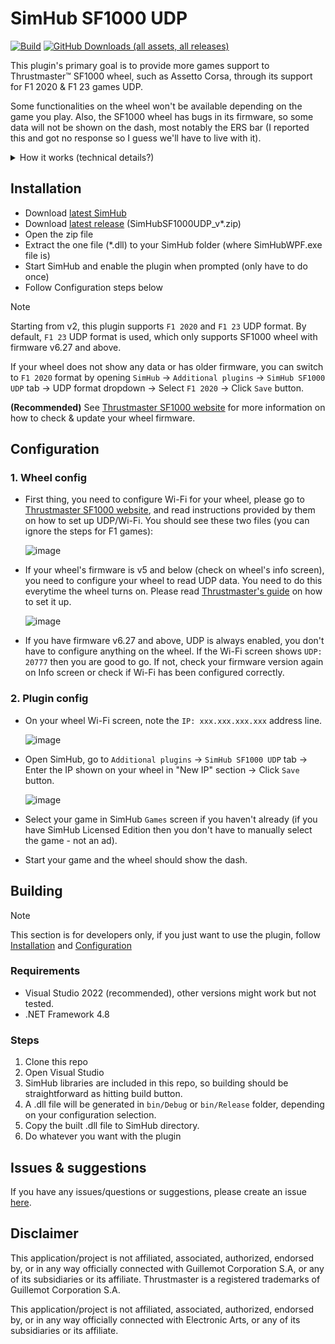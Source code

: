 # SimHub SF1000 UDP
[![Build](https://github.com/ducng99/SimHub-SF1000-UDP/actions/workflows/build.yml/badge.svg)](https://github.com/ducng99/SimHub-SF1000-UDP/actions/workflows/build.yml)
[![GitHub Downloads (all assets, all releases)](https://img.shields.io/github/downloads/ducng99/SimHub-SF1000-UDP/total?logo=github&label=Downloads&labelColor=333&color=196719)](https://github.com/ducng99/SimHub-SF1000-UDP/releases/latest)

This plugin's primary goal is to provide more games support to Thrustmaster™ SF1000 wheel, such as Assetto Corsa, through its support for F1 2020 & F1 23 games UDP.

Some functionalities on the wheel won't be available depending on the game you play. Also, the SF1000 wheel has bugs in its firmware, so some data will not be shown on the dash, most notably the ERS bar (I reported this and got no response so I guess we'll have to live with it).

<details>
  <summary>How it works (technical details?)</summary>
  <p>From SimHub app, this plugin will send UDP packets containing data in <a href="https://answers.ea.com/t5/General-Discussion/F1-23-UDP-Specification/td-p/12632888" target="_blank">F1 23 UDP format</a>, or <a href="https://web.archive.org/web/20221127112921/https://forums.codemasters.com/topic/50942-f1-2020-udp-specification/" target="_blank">F1 2020 UDP format</a>.</p>
  <p>Data comes directly from SimHub without any other plugins so it is limited.</p>
  <p>Some data is modified to adapt to some bugs in the wheel, and some will be dropped to avoid unnecessary data being transferred to the wheel (eg. weather).</p>
</details>

## Installation

- Download [latest SimHub](https://www.simhubdash.com/download-2/)
- Download [latest release](https://github.com/ducng99/SimHub-SF1000-UDP/releases/latest) (SimHubSF1000UDP_v*.zip)
- Open the zip file
- Extract the one file (*.dll) to your SimHub folder (where SimHubWPF.exe file is)
- Start SimHub and enable the plugin when prompted (only have to do once)
- Follow Configuration steps below

> [!NOTE]
> Starting from v2, this plugin supports `F1 2020` and `F1 23` UDP format. By default, `F1 23` UDP format is used, which only supports SF1000 wheel with firmware v6.27 and above.
>
> If your wheel does not show any data or has older firmware, you can switch to `F1 2020` format by opening `SimHub` -> `Additional plugins` -> `SimHub SF1000 UDP` tab -> UDP format dropdown -> Select `F1 2020` -> Click `Save` button.
>
> **(Recommended)** See [Thrustmaster SF1000 website](https://support.thrustmaster.com/en/product/ferrarisf1000addon-en/) for more information on how to check & update your wheel firmware.

## Configuration
### 1. Wheel config

- First thing, you need to configure Wi-Fi for your wheel, please go to [Thrustmaster SF1000 website](https://support.thrustmaster.com/en/product/ferrarisf1000addon-en/), and read instructions provided by them on how to set up UDP/Wi-Fi.
You should see these two files (you can ignore the steps for F1 games):

  ![image](https://github.com/ducng99/SimHub-SF1000-UDP/assets/49080794/ed9bae64-c6a0-4370-8645-0a99b2f79281)

- If your wheel's firmware is v5 and below (check on wheel's info screen), you need to configure your wheel to read UDP data. You need to do this everytime the wheel turns on. Please read [Thrustmaster's guide](https://ts.thrustmaster.com/download/accessories/manuals/SF1000/FWheel_Add-On_Ferrari_SF1000Edition_User_Manual.pdf) on how to set it up.

  ![image](https://user-images.githubusercontent.com/49080794/226588068-e1735f09-33d2-47d3-87b5-c2e48364121b.png)

- If you have firmware v6.27 and above, UDP is always enabled, you don't have to configure anything on the wheel. If the Wi-Fi screen shows `UDP: 20777` then you are good to go. If not, check your firmware version again on Info screen or check if Wi-Fi has been configured correctly.

### 2. Plugin config
- On your wheel Wi-Fi screen, note the `IP: xxx.xxx.xxx.xxx` address line.

  ![image](https://user-images.githubusercontent.com/49080794/226587920-0c0df4ba-760d-48c6-ac06-f9c4c73d8e24.png)

- Open SimHub, go to `Additional plugins` -> `SimHub SF1000 UDP` tab -> Enter the IP shown on your wheel in "New IP" section -> Click `Save` button.

  ![image](https://github.com/ducng99/SimHub-SF1000-UDP/assets/49080794/2f8eceac-2206-4f18-83ac-60f22471a2b4)

- Select your game in SimHub `Games` screen if you haven't already (if you have SimHub Licensed Edition then you don't have to manually select the game - not an ad).

- Start your game and the wheel should show the dash.

## Building

> [!NOTE]
> This section is for developers only, if you just want to use the plugin, follow [Installation](https://github.com/ducng99/SimHub-SF1000-UDP#installation) and [Configuration](https://github.com/ducng99/SimHub-SF1000-UDP#configuration)

### Requirements

- Visual Studio 2022 (recommended), other versions might work but not tested.
- .NET Framework 4.8

### Steps

1. Clone this repo
2. Open Visual Studio
3. SimHub libraries are included in this repo, so building should be straightforward as hitting build button.
4. A .dll file will be generated in `bin/Debug` or `bin/Release` folder, depending on your configuration selection.
5. Copy the built .dll file to SimHub directory.
6. Do whatever you want with the plugin

## Issues & suggestions
If you have any issues/questions or suggestions, please create an issue [here](https://github.com/ducng99/SimHub-SF1000-UDP/issues/new/choose).

## Disclaimer
This application/project is not affiliated, associated, authorized, endorsed by, or in any way officially connected with Guillemot Corporation S.A, or any of its subsidiaries or its affiliate. Thrustmaster is a registered trademarks of Guillemot Corporation S.A.

This application/project is not affiliated, associated, authorized, endorsed by, or in any way officially connected with Electronic Arts, or any of its subsidiaries or its affiliate.
